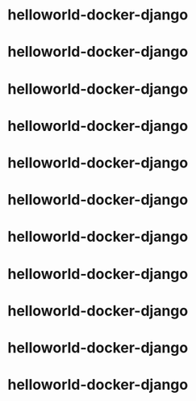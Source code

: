 # helloworld-docker-django
# helloworld-docker-django
# helloworld-docker-django
# helloworld-docker-django
# helloworld-docker-django
# helloworld-docker-django
# helloworld-docker-django
# helloworld-docker-django
# helloworld-docker-django
# helloworld-docker-django
# helloworld-docker-django
